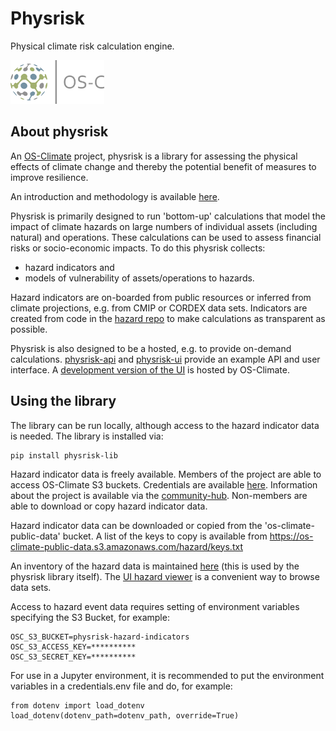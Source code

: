 Physrisk
==============================
Physical climate risk calculation engine. 

<img src="docs/images/OS-Climate-Logo.png" alt="drawing" width="150"/>


## About physrisk

An [OS-Climate](https://os-climate.org) project, physrisk is a library for assessing the physical effects of climate change and thereby the potential benefit of measures to improve resilience.  

An introduction and methodology is available [here](https://github.com/os-climate/physrisk/blob/main/methodology/PhysicalRiskMethodology.pdf).

Physrisk is primarily designed to run 'bottom-up' calculations that model the impact of climate hazards on large numbers of individual assets (including natural) and operations. These calculations can be used to assess financial risks or socio-economic impacts. To do this physrisk collects:

- hazard indicators and
- models of vulnerability of assets/operations to hazards.

Hazard indicators are on-boarded from public resources or inferred from climate projections, e.g. from CMIP or CORDEX data sets. Indicators are created from code in the
[hazard repo](https://github.com/os-climate/hazard) to make calculations as transparent as possible.

Physrisk is also designed to be a hosted, e.g. to provide on-demand calculations. [physrisk-api](https://github.com/os-climate/physrisk-api) and [physrisk-ui](https://github.com/os-climate/physrisk-ui) provide an example API and user interface. A [development version of the UI](https://physrisk-ui-sandbox.apps.odh-cl1.apps.os-climate.org) is hosted by OS-Climate.

## Using the library
The library can be run locally, although access to the hazard indicator data is needed. The library is installed via:
```
pip install physrisk-lib
```

Hazard indicator data is freely available. Members of the project are able to access OS-Climate S3 buckets. Credentials are available [here](https://console-openshift-console.apps.odh-cl1.apps.os-climate.org/k8s/ns/sandbox/secrets/physrisk-s3-keys). Information about the project is available via the [community-hub](https://github.com/os-climate/OS-Climate-Community-Hub). Non-members are able to download or copy hazard indicator data.

Hazard indicator data can be downloaded or copied from the 'os-climate-public-data' bucket. A list of the keys to copy is available from
https://os-climate-public-data.s3.amazonaws.com/hazard/keys.txt

An inventory of the hazard data is maintained [here](https://github.com/os-climate/hazard/blob/main/src/inventories/hazard/inventory.json) (this is used by the physrisk library itself). The [UI hazard viewer](https://physrisk-ui-sandbox.apps.odh-cl1.apps.os-climate.org) is a convenient way to browse data sets. 

Access to hazard event data requires setting of environment variables specifying the S3 Bucket, for example:

```
OSC_S3_BUCKET=physrisk-hazard-indicators
OSC_S3_ACCESS_KEY=**********
OSC_S3_SECRET_KEY=**********
```

For use in a Jupyter environment, it is recommended to put the environment variables in a credentials.env file and do, for example:
```
from dotenv import load_dotenv
load_dotenv(dotenv_path=dotenv_path, override=True)
```
